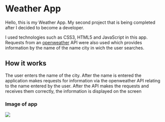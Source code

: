 <h1>Weather App</h1>
<p>Hello, this is my Weather App. My second project that is being completed after I decided to become a developer.</p>
<p>I used technologies such as CSS3, HTML5 and JavaScript in this app. Requests from an <a href='https://openweathermap.org/api'>openweather</a> API were also used which provides information by the name of the name city in wich the user searches.</p>

<h2>How it works</h2>
<p>The user enters the name of the city. After the name is entered the application makes requests for information via the openweather API relating to the name entered by the user. After the API makes the requests and receives them correctly, the information is displayed on the screen</p>

<h3>Image of app</h3>
<img src='https://sat02pap005files.storage.live.com/y4m1P7m5s7Mgkl9yyPM_Qs0JqgMH_GKAKTU402VzgJq5qje9iD3k9Q2l5ru31yGvuqFSMITSLZ8Qi3aLi7BNyfo-nzepuzO68hIWwKLpo21IaRfe54L_Cevmp0iT1UuMh0DJLZrwF6T1khWgZldGi5W1ZjPXgz7RgiLdOHGT_amEWevH-Dms_jAYMxauQML-qdJ6g0T3BSS5Ec5s4PmjLndnQ?encodeFailures=1&width=356&height=507'>



